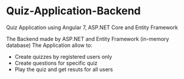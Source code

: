 # Quiz-Application-Backend
Quiz Application using Angular 7, ASP.NET Core and Entity Framework

The Backend made by ASP.NET and Entity Framework (in-memory database)
The Application allow to:
- Create quizzes by registered users only 
- Create questions for specific quiz
- Play the quiz and get resuts for all users
